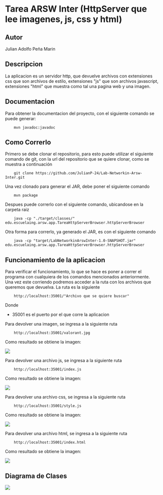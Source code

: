 # Tarea ARSW Inter (HttpServer que lee imagenes, js, css y html)

## Autor
Julian Adolfo Peña Marin

## Descripcion
La aplicacion es un servidor http, que devuelve archivos con extensiones css que son archivos de estilo, extensiones "js" que son archivos javascript, extensiones "html" que muestra como tal una pagina web y una imagen.

## Documentacion
Para obtener la documentacion del proyecto, con el siguiente comando se puede generar:

```
    mvn javadoc:javadoc
```

## Como Correrlo
Primero se debe clonar el repositorio, para esto puede utilizar el siguiente comando de git, con la url del repositorio que se quiere clonar, como se muestra a continuación

```
    git clone https://github.com/JulianP-24/Lab-Networkin-Arsw-Inter.git
```

Una vez clonado para generar el JAR, debe poner el siguiente comando

```
    mvn package
```

Despues puede correrlo con el siguiente comando, ubicandose en la carpeta raiz
```
    java -cp "./target/classes/" edu.escuelaing.arsw.app.TareaHttpServerBrowser.httpServerBrowser
```

Otra forma para correrlo, ya generado el JAR, es con el siguiente comando

```
    java -cp "target/LabNetworkinArswInter-1.0-SNAPSHOT.jar" edu.escuelaing.arsw.app.TareaHttpServerBrowser.httpServerBrowser
```

## Funcionamiento de la aplicacion
Para verificar el funcionamiento, lo que se hace es poner a correr el programa con cualquiera de los comandos mencionados anteriormente. Una vez este corriendo podremos acceder a la ruta con los archivos que queremos que devuelva. La ruta es la siguiente

```
    http://localhost:35001/"Archivo que se quiere buscar"
```
Donde 
 * 35001 es el puerto por el que corre la aplicacion

Para devolver una imagen, se ingresa a la siguiente ruta

```
    http://localhost:35001/valorant.jpg
```
Como resultado se obtiene la imagen:

![]("img/img1.png")

Para devolver una archivo js, se ingresa a la siguiente ruta

```
    http://localhost:35001/index.js
```
Como resultado se obtiene la imagen:

![]("img/img2.png")

Para devolver una archivo css, se ingresa a la siguiente ruta

```
    http://localhost:35001/style.js
```
Como resultado se obtiene la imagen:

![]("img/img3.png")

Para devolver una archivo html, se ingresa a la siguiente ruta

```
    http://localhost:35001/index.html
```
Como resultado se obtiene la imagen:

![]("img/img4.png")

## Diagrama de Clases

![]("resources/valorant.jpg")
